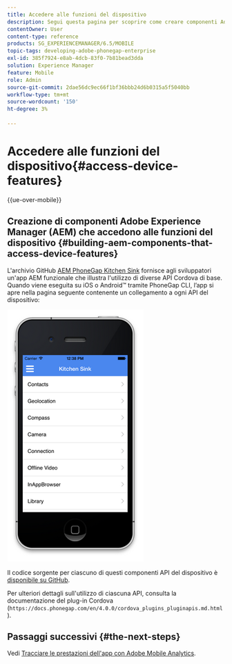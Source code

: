 ```yaml
---
title: Accedere alle funzioni del dispositivo
description: Segui questa pagina per scoprire come creare componenti Adobe Experience Manager (AEM) che accedono alle funzioni del dispositivo. L’archivio GitHub AEM PhoneGap Kitchen Sink fornisce agli sviluppatori un’app AEM funzionale che illustra l’utilizzo di diverse API Cordova di base.
contentOwner: User
content-type: reference
products: SG_EXPERIENCEMANAGER/6.5/MOBILE
topic-tags: developing-adobe-phonegap-enterprise
exl-id: 385f7924-e8ab-4dcb-83f0-7b81bead3dda
solution: Experience Manager
feature: Mobile
role: Admin
source-git-commit: 2dae56dc9ec66f1bf36bbb24d6b0315a5f5040bb
workflow-type: tm+mt
source-wordcount: '150'
ht-degree: 3%

---
```


# Accedere alle funzioni del dispositivo{#access-device-features}

{{ue-over-mobile}}

## Creazione di componenti Adobe Experience Manager (AEM) che accedono alle funzioni del dispositivo {#building-aem-components-that-access-device-features}

L&#39;archivio GitHub [AEM PhoneGap Kitchen Sink](https://github.com/blefebvre/aem-phonegap-kitchen-sink) fornisce agli sviluppatori un&#39;app AEM funzionale che illustra l&#39;utilizzo di diverse API Cordova di base. Quando viene eseguita su iOS o Android™ tramite PhoneGap CLI, l’app si apre nella pagina seguente contenente un collegamento a ogni API del dispositivo:

![chlimage_1-107](assets/chlimage_1-107.png)

Il codice sorgente per ciascuno di questi componenti API del dispositivo è [disponibile su GitHub](https://github.com/blefebvre/aem-phonegap-kitchen-sink/tree/master/content/src/main/content/jcr_root/apps/brucelefebvre/kitchen-sink/components).

Per ulteriori dettagli sull&#39;utilizzo di ciascuna API, consulta la documentazione del plug-in Cordova (`https://docs.phonegap.com/en/4.0.0/cordova_plugins_pluginapis.md.html`).

## Passaggi successivi {#the-next-steps}

Vedi [Tracciare le prestazioni dell&#39;app con Adobe Mobile Analytics](/help/mobile/phonegap-intro-to-app-analytics.md).
